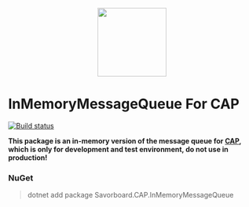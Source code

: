 <p align="center">
  <img height="140" src="https://raw.githubusercontent.com/dotnetcore/CAP/master/docs/content/img/logo.svg?sanitize=true">
</p>
 
# InMemoryMessageQueue For CAP

[![Build status](https://ci.appveyor.com/api/projects/status/txg29kmg0o6u4c2j?svg=true)](https://ci.appveyor.com/project/yang-xiaodong/savorboard-cap-inmemorymessagequeue)

**This package is an in-memory version of the message queue for [CAP](https://github.com/dotnetcore/CAP), which is only for development and test environment, do not use in production!**

### NuGet

> dotnet add package Savorboard.CAP.InMemoryMessageQueue
